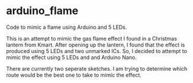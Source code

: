 # arduino_flame
Code to mimic a flame using Arduino and 5 LEDs.

This is an attempt to mimic the gas flame effect I found in a Christmas lantern from Kmart. After opening up the lantern, I found that the effect is produced using 5 LEDs and two unmarked ICs. So, I decided to attempt to mimic the effect using 5 LEDs and and Arduino Nano.

There are currently two seperate sketches. I am trying to determine which route would be the best one to take to mimic the effect.
